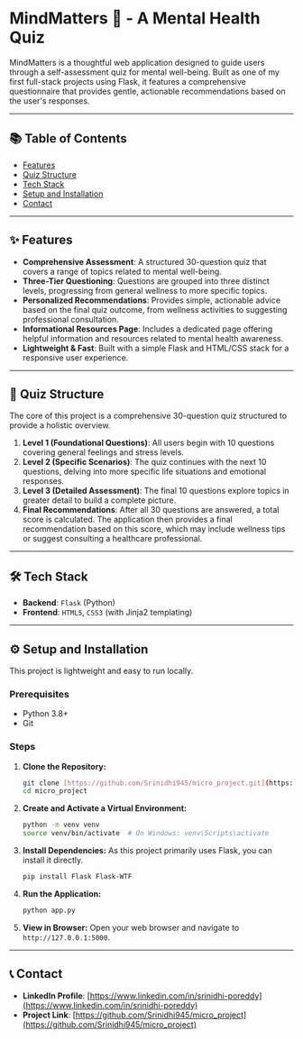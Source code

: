 # MindMatters 🧠 - A Mental Health Quiz

MindMatters is a thoughtful web application designed to guide users through a self-assessment quiz for mental well-being. Built as one of my first full-stack projects using Flask, it features a comprehensive questionnaire that provides gentle, actionable recommendations based on the user's responses.

---

## 📚 Table of Contents

* [Features](#-features)
* [Quiz Structure](#-quiz-structure)
* [Tech Stack](#-tech-stack)
* [Setup and Installation](#-setup-and-installation)
* [Contact](#-contact)

---

## ✨ Features

* **Comprehensive Assessment**: A structured 30-question quiz that covers a range of topics related to mental well-being.
* **Three-Tier Questioning**: Questions are grouped into three distinct levels, progressing from general wellness to more specific topics.
* **Personalized Recommendations**: Provides simple, actionable advice based on the final quiz outcome, from wellness activities to suggesting professional consultation.
* **Informational Resources Page**: Includes a dedicated page offering helpful information and resources related to mental health awareness.
* **Lightweight & Fast**: Built with a simple Flask and HTML/CSS stack for a responsive user experience.

---

## 🔬 Quiz Structure

The core of this project is a comprehensive 30-question quiz structured to provide a holistic overview.

1.  **Level 1 (Foundational Questions)**: All users begin with 10 questions covering general feelings and stress levels.
2.  **Level 2 (Specific Scenarios)**: The quiz continues with the next 10 questions, delving into more specific life situations and emotional responses.
3.  **Level 3 (Detailed Assessment)**: The final 10 questions explore topics in greater detail to build a complete picture.
4.  **Final Recommendations**: After all 30 questions are answered, a total score is calculated. The application then provides a final recommendation based on this score, which may include wellness tips or suggest consulting a healthcare professional.

---

## 🛠️ Tech Stack

* **Backend**: `Flask` (Python)
* **Frontend**: `HTML5`, `CSS3` (with Jinja2 templating)

---

## ⚙️ Setup and Installation

This project is lightweight and easy to run locally.

### Prerequisites
* Python 3.8+
* Git

### Steps
1.  **Clone the Repository:**
    ```sh
    git clone [https://github.com/Srinidhi945/micro_project.git](https://github.com/Srinidhi945/micro_project.git)
    cd micro_project
    ```

2.  **Create and Activate a Virtual Environment:**
    ```sh
    python -m venv venv
    source venv/bin/activate  # On Windows: venv\Scripts\activate
    ```

3.  **Install Dependencies:**
    As this project primarily uses Flask, you can install it directly.
    ```sh
    pip install Flask Flask-WTF
    ```

4.  **Run the Application:**
    ```sh
    python app.py
    ```

5.  **View in Browser:**
    Open your web browser and navigate to `http://127.0.0.1:5000`.

---

## 📞 Contact

* **LinkedIn Profile**: [https://www.linkedin.com/in/srinidhi-poreddy](https://www.linkedin.com/in/srinidhi-poreddy)
* **Project Link**: [https://github.com/Srinidhi945/micro_project](https://github.com/Srinidhi945/micro_project)
